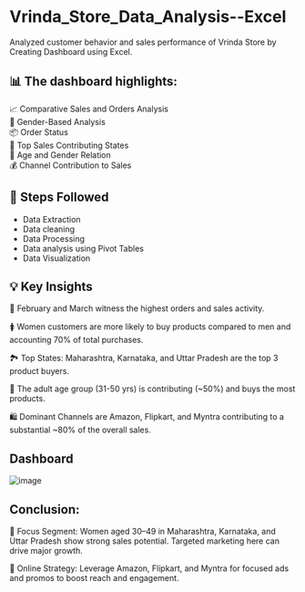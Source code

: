 # Vrinda_Store_Data_Analysis--Excel
Analyzed customer behavior and sales performance of Vrinda Store by Creating Dashboard using Excel.

## 📊 The dashboard highlights:
📈 Comparative Sales and Orders Analysis<br/>
🚻 Gender-Based Analysis<br/>
📦 Order Status<br/>
🧮 Top Sales Contributing States<br/>
🌟 Age and Gender Relation<br/>
💰 Channel Contribution to Sales<br/>
## 🔢 Steps Followed
* Data Extraction 
* Data cleaning
* Data Processing
* Data analysis using Pivot Tables 
* Data Visualization
## 💡 Key Insights
📅 February and March witness the highest orders and sales activity.

🚺 Women customers are more likely to buy products compared to men and accounting 70% of total purchases.

🏞️ Top States: Maharashtra, Karnataka, and Uttar Pradesh are the top 3 product buyers.

💼 The adult age group (31-50 yrs) is contributing (~50%) and buys the most products.

🛍️ Dominant Channels are Amazon, Flipkart, and Myntra contributing to a substantial ~80% of the overall sales.

## Dashboard
![image](https://github.com/user-attachments/assets/c563ea87-9b69-493a-811f-5e2d18a549a7)


## Conclusion:
🎯 Focus Segment: Women aged 30–49 in Maharashtra, Karnataka, and Uttar Pradesh show strong sales potential. Targeted marketing here can drive major growth.

📱 Online Strategy: Leverage Amazon, Flipkart, and Myntra for focused ads and promos to boost reach and engagement.

